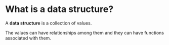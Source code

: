 # What is a data structure?

A **data structure** is a collection of values.

The values can have relationships among them and they can have functions associated with them.
